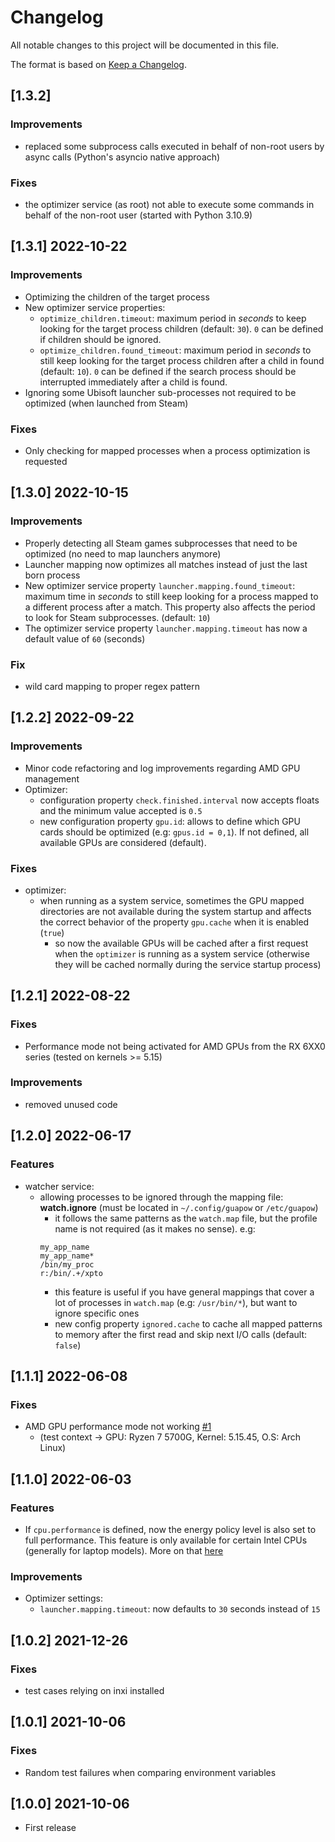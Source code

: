 # Changelog
All notable changes to this project will be documented in this file.


The format is based on [Keep a Changelog](https://keepachangelog.com/en/1.0.0/).

## [1.3.2]
### Improvements
- replaced some subprocess calls executed in behalf of non-root users by async calls (Python's asyncio native approach)

### Fixes
- the optimizer service (as root) not able to execute some commands in behalf of the non-root user (started with Python 3.10.9)

## [1.3.1] 2022-10-22
### Improvements
- Optimizing the children of the target process
- New optimizer service properties:
  - `optimize_children.timeout`: maximum period in *seconds* to keep looking for the target process children (default: `30`). `0` can be defined if children should be ignored.
  - `optimize_children.found_timeout`: maximum period in *seconds* to still keep looking for the target process children after a child in found (default: `10`). `0` can be defined if the search process should be interrupted immediately after a child is found.
- Ignoring some Ubisoft launcher sub-processes not required to be optimized (when launched from Steam)

### Fixes
- Only checking for mapped processes when a process optimization is requested


## [1.3.0] 2022-10-15
### Improvements
- Properly detecting all Steam games subprocesses that need to be optimized (no need to map launchers anymore)
- Launcher mapping now optimizes all matches instead of just the last born process
- New optimizer service property `launcher.mapping.found_timeout`: maximum time in *seconds* to still keep looking for a process mapped to a different process after a match. This property also affects the period to look for Steam subprocesses. (default: `10`)
- The optimizer service property `launcher.mapping.timeout` has now a default value of `60` (seconds)

### Fix
- wild card mapping to proper regex pattern

## [1.2.2] 2022-09-22
### Improvements
- Minor code refactoring and log improvements regarding AMD GPU management
- Optimizer:
  - configuration property `check.finished.interval` now accepts floats and the minimum value accepted is `0.5`
  - new configuration property `gpu.id`: allows to define which GPU cards should be optimized (e.g: `gpus.id = 0,1`). If not defined, all available GPUs are considered (default).

### Fixes
- optimizer:
  - when running as a system service, sometimes the GPU mapped directories are not available during the system startup and affects the correct behavior of the property `gpu.cache` when it is enabled (`true`)
     - so now the available GPUs will be cached after a first request when the `optimizer` is running as a system service (otherwise they will be cached normally during the service startup process)

## [1.2.1] 2022-08-22
### Fixes
- Performance mode not being activated for AMD GPUs from the RX 6XX0 series (tested on kernels >= 5.15)

### Improvements
- removed unused code

## [1.2.0] 2022-06-17

### Features
- watcher service:
  - allowing processes to be ignored through the mapping file: **watch.ignore** (must be located in `~/.config/guapow` or `/etc/guapow`)
    - it follows the same patterns as the `watch.map` file, but the profile name is not required (as it makes no sense). e.g:
    ```
    my_app_name
    my_app_name*  
    /bin/my_proc
    r:/bin/.+/xpto
    ```
    - this feature is useful if you have general mappings that cover a lot of processes in `watch.map` (e.g: `/usr/bin/*`), but want to ignore specific ones
    - new config property `ignored.cache` to cache all mapped patterns to memory after the first read and skip next I/O calls (default: `false`) 


## [1.1.1] 2022-06-08

### Fixes
- AMD GPU performance mode not working [#1](https://github.com/vinifmor/guapow/issues/1)
  - (test context -> GPU: Ryzen 7 5700G, Kernel: 5.15.45, O.S: Arch Linux)


## [1.1.0] 2022-06-03

### Features
- If `cpu.performance` is defined, now the energy policy level is also set to full performance. This feature is only available for certain Intel CPUs (generally for laptop models). More on that [here](https://github.com/vinifmor/guapow#opt_cpu_epl)

### Improvements
- Optimizer settings:
  - `launcher.mapping.timeout`: now defaults to `30` seconds instead of `15`

## [1.0.2] 2021-12-26

### Fixes
- test cases relying on inxi installed

## [1.0.1] 2021-10-06

### Fixes
- Random test failures when comparing environment variables


## [1.0.0] 2021-10-06
- First release
